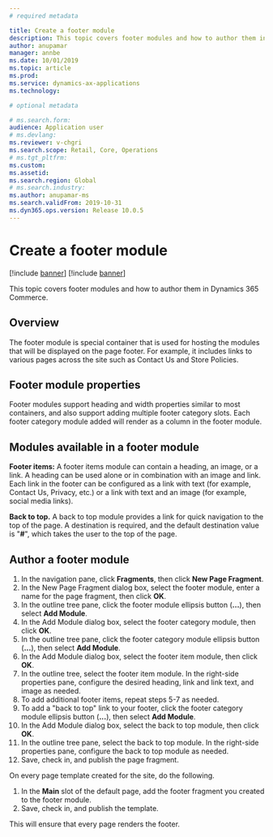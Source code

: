 ```yaml
---
# required metadata

title: Create a footer module 
description: This topic covers footer modules and how to author them in Dynamics 365 Commerce.
author: anupamar
manager: annbe
ms.date: 10/01/2019
ms.topic: article
ms.prod: 
ms.service: dynamics-ax-applications
ms.technology: 

# optional metadata

# ms.search.form: 
audience: Application user
# ms.devlang: 
ms.reviewer: v-chgri
ms.search.scope: Retail, Core, Operations
# ms.tgt_pltfrm: 
ms.custom: 
ms.assetid: 
ms.search.region: Global
# ms.search.industry: 
ms.author: anupamar-ms
ms.search.validFrom: 2019-10-31
ms.dyn365.ops.version: Release 10.0.5
---
```


# Create a footer module 

[!include [banner](../includes/preview-banner.md)]
[!include [banner](../includes/banner.md)]

This topic covers footer modules and how to author them in Dynamics 365 Commerce.

## Overview

The footer module is special container that is used for hosting the modules that will be displayed on the page footer. For example, it includes links to various pages across the site such as Contact Us and Store Policies.

## Footer module properties 

Footer modules support heading and width properties similar to most containers, and also support adding multiple footer category slots. Each footer category module added will render as a column in the footer module.

## Modules available in a footer module

**Footer items:** A footer items module can contain a heading, an image, or a link. A heading can be used alone or in combination with an image and link. Each link in the footer can be configured as a link with text (for example, Contact Us, Privacy, etc.) or a link with text and an image (for example, social media links).

**Back to top.** A back to top module provides a link for quick navigation to the top of the page. A destination is required, and the default destination value is "**#**", which takes the user to the top of the page. 

## Author a footer module

1. In the navigation pane, click **Fragments**, then click **New Page Fragment**.
1. In the New Page Fragment dialog box, select the footer module, enter a name for the page fragment, then click **OK**.
1. In the outline tree pane, click the footer module ellipsis button (**...**), then select **Add Module**.
1. In the Add Module dialog box, select the footer category module, then click **OK**.
1. In the outline tree pane, click the footer category module ellipsis button (**...**), then select **Add Module**.
1. In the Add Module dialog box, select the footer item module, then click **OK**.
1. In the outline tree, select the footer item module. In the right-side properties pane, configure the desired heading, link and link text, and image as needed.
1. To add additional footer items, repeat steps 5-7 as needed.
1. To add a "back to top" link to your footer, click the footer category module ellipsis button (**...**), then select **Add Module**.
1. In the Add Module dialog box, select the back to top module, then click **OK**.
1. In the outline tree pane, select the back to top module. In the right-side properties pane, configure the back to top module as needed.
1. Save, check in, and publish the page fragment.

On every page template created for the site, do the following.

1. In the **Main** slot of the default page, add the footer fragment you created to the footer module. 
1. Save, check in, and publish the template.

This will ensure that every page renders the footer.
